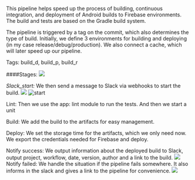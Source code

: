 This pipeline helps speed up the process of building, continuous integration, and deployment of Android builds to Firebase environments. The build and tests are based on the Gradle build system.

The pipeline is triggered by a tag on the commit, which also determines the type of build. Initially, we define 3 environments for building and deploying (in my case release/debug/production). We also connect a cache, which will later speed up our pipeline.

Tags: build_d, build_p, build_r

####Stages:
![](https://https://github.com/Drogaps/gitlab-ci-cd/blob/main/img/pipe.png)

*Slack_start:*
We then send a message to Slack via webhooks to start the build.
![](https://https://github.com/Drogaps/gitlab-ci-cd/blob/main/img/start.gif)
![start](https://user-images.githubusercontent.com/40610049/219467257-a3f3b5b5-e626-4764-8925-cb6b49e77a77.gif)

Lint: Then we use the app: lint module to run the tests. And then we start a unit

Build: We add the build to the artifacts for easy management.

Deploy: We set the storage time for the artifacts, which we only need now. We export the credentials needed for Firebase and deploy.

Notify success: We output information about the deployed build to Slack, output project, workflow, date, version, author and a link to the build.
![](https://https://github.com/Drogaps/gitlab-ci-cd/blob/main/img/final.gif)
Notify failed: We handle the situation if the pipeline fails somewhere. It also informs in the slack and gives a link to the pipeline for convenience.
![](https://https://github.com/Drogaps/gitlab-ci-cd/blob/main/img/failed.gif)
